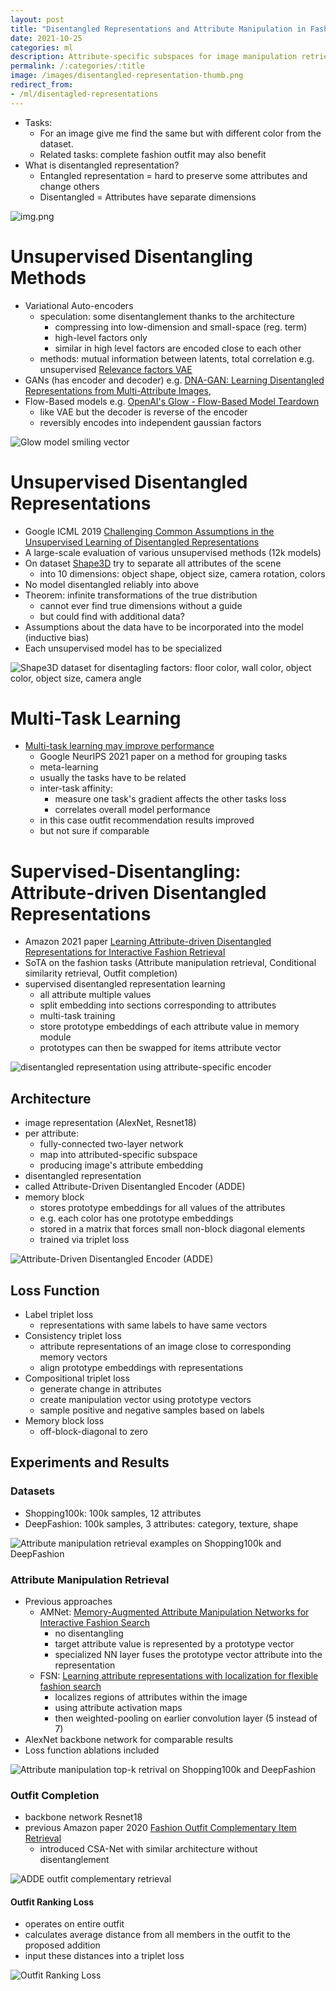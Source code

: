 ```yaml
---
layout: post
title: "Disentangled Representations and Attribute Manipulation in Fashion"
date: 2021-10-25
categories: ml
description: Attribute-specific subspaces for image manipulation retrieval, outfit completion, conditional similarity retrieval.
permalink: /:categories/:title
image: /images/disentangled-representation-thumb.png
redirect_from:
- /ml/disentagled-representations
---
```



- Tasks:
  - For an image give me find the same but with different color from the dataset.
  - Related tasks: complete fashion outfit may also benefit
- What is disentangled representation?
  - Entangled representation = hard to preserve some attributes and change others
  - Disentangled = Attributes have separate dimensions

![img.png](../images/disentangle-representation.png)

# Unsupervised Disentangling Methods
- Variational Auto-encoders
  - speculation: some disentanglement thanks to the architecture
    - compressing into low-dimension and small-space (reg. term)
    - high-level factors only
    - similar in high level factors are encoded close to each other
  - methods: mutual information between latents, total correlation e.g. unsupervised [Relevance factors VAE](https://arxiv.org/pdf/1902.01568v1.pdf)
- GANs (has encoder and decoder) e.g. [DNA-GAN: Learning Disentangled Representations from Multi-Attribute Images](https://arxiv.org/pdf/1711.05415.pdf),
- Flow-Based models e.g. [OpenAI's Glow - Flow-Based Model Teardown](/ml/openais-glow-flow-based-model-teardown)
  - like VAE but the decoder is reverse of the encoder
  - reversibly encodes into independent gaussian factors

![Glow model smiling vector](../images/disentangle-smiling.png)

# Unsupervised Disentangled Representations
- Google ICML 2019 [Challenging Common Assumptions in the Unsupervised Learning of Disentangled Representations](https://ai.googleblog.com/2019/04/evaluating-unsupervised-learning-of.html)
- A large-scale evaluation of various unsupervised methods (12k models)
- On dataset [Shape3D](https://github.com/deepmind/3d-shapes) try to separate all attributes of the scene  
  - into 10 dimensions: object shape, object size, camera rotation, colors
- No model disentangled reliably into above
- Theorem: infinite transformations of the true distribution
  - cannot ever find true dimensions without a guide
  - but could find with additional data?
- Assumptions about the data have to be incorporated into the model (inductive bias)
- Each unsupervised model has to be specialized
 
![Shape3D dataset for disentagling factors: floor color, wall color, object color, object size, camera angle](../images/disentangle-3dshapes.gif)

# Multi-Task Learning
- [Multi-task learning may improve performance](https://ai.googleblog.com/2021/10/deciding-which-tasks-should-train.html)
  - Google NeurIPS 2021 paper on a method for grouping tasks
  - meta-learning
  - usually the tasks have to be related
  - inter-task affinity:
    - measure one task's gradient affects the other tasks loss
    - correlates overall model performance
  - in this case outfit recommendation results improved
  - but not sure if comparable

# Supervised-Disentangling: Attribute-driven Disentangled Representations

- Amazon 2021 paper [Learning Attribute-driven Disentangled Representations for Interactive Fashion Retrieval](https://openaccess.thecvf.com/content/ICCV2021/papers/Hou_Learning_Attribute-Driven_Disentangled_Representations_for_Interactive_Fashion_Retrieval_ICCV_2021_paper.pdf)
- SoTA on the fashion tasks (Attribute manipulation retrieval, Conditional similarity retrieval, Outfit completion)
- supervised disentangled representation learning
  - all attribute multiple values
  - split embedding into sections corresponding to attributes
  - multi-task training
  - store prototype embeddings of each attribute value in memory module
  - prototypes can then be swapped for items attribute vector

![disentangled representation using attribute-specific encoder](../images/disentangled-encoder.png)


## Architecture

- image representation (AlexNet, Resnet18)
- per attribute:
  - fully-connected two-layer network
  - map into attributed-specific subspace
  - producing image's attribute embedding
- disentangled representation
- called Attribute-Driven Disentangled Encoder (ADDE)
- memory block
  - stores prototype embeddings for all values of the attributes
  - e.g. each color has one prototype embeddings
  - stored in a matrix that forces small non-block diagonal elements
  - trained via triplet loss

![Attribute-Driven Disentangled Encoder (ADDE)](../images/disentangle-architecture.png)

## Loss Function
- Label triplet loss
  - representations with same labels to have same vectors
- Consistency triplet loss
  - attribute representations of an image close to corresponding memory vectors
  - align prototype embeddings with representations
- Compositional triplet loss
  - generate change in attributes
  - create manipulation vector using prototype vectors
  - sample positive and negative samples based on labels
- Memory block loss
  - off-block-diagonal to zero


## Experiments and Results

### Datasets
- Shopping100k: 100k samples, 12 attributes
- DeepFashion: 100k samples, 3 attributes: category, texture, shape

![Attribute manipulation retrieval examples on Shopping100k and DeepFashion](../images/disentangle-retrival-examples.png)


### Attribute Manipulation Retrieval

- Previous approaches
  - AMNet: [Memory-Augmented Attribute Manipulation Networks for Interactive Fashion Search](https://openaccess.thecvf.com/content_cvpr_2017/papers/Zhao_Memory-Augmented_Attribute_Manipulation_CVPR_2017_paper.pdf)
    - no disentangling
    - target attribute value is represented by a prototype vector 
    - specialized NN layer fuses the prototype vector attribute into the representation
  - FSN: [Learning attribute representations with localization for flexible fashion search](https://openaccess.thecvf.com/content_cvpr_2018/papers/Ak_Learning_Attribute_Representations_CVPR_2018_paper.pdf)
    - localizes regions of attributes within the image
    - using attribute activation maps
    - then weighted-pooling on earlier convolution layer (5 instead of 7)
- AlexNet backbone network for comparable results
- Loss function ablations included

![Attribute manipulation top-k retrival on Shopping100k and DeepFashion](../images/disentangle-retrival-results.png)


### Outfit Completion
- backbone network Resnet18
- previous Amazon paper 2020 [Fashion Outfit Complementary Item Retrieval](https://openaccess.thecvf.com/content_CVPR_2020/papers/Lin_Fashion_Outfit_Complementary_Item_Retrieval_CVPR_2020_paper.pdf)
  - introduced CSA-Net with similar architecture without disentanglement

![ADDE outfit complementary retrieval](../images/disentangle-outfit-retrieval.png)

#### Outfit Ranking Loss
  - operates on entire outfit
  - calculates average distance from all members in the outfit to the proposed addition
  - input these distances into a triplet loss

![Outfit Ranking Loss](../images/disentange-outfit-ranking-loss.png)
